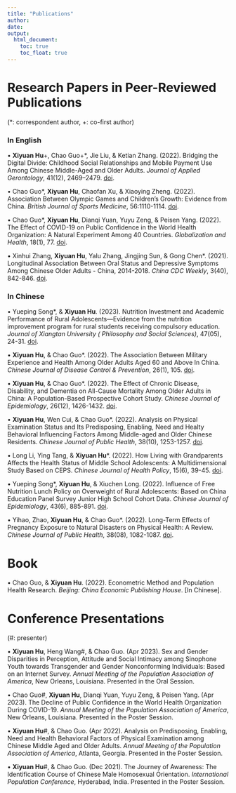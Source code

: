 ```yaml
---
title: "Publications"
author: 
date: 
output: 
  html_document:
    toc: true
    toc_float: true
---
```


# Research Papers in Peer-Reviewed Publications

(*: correspondent author, +: co-first author)

### In English

• **Xiyuan Hu**\+, Chao Guo\+\*, Jie Liu, & Ketian Zhang. (2022). Bridging the Digital Divide: Childhood Social Relationships and Mobile Payment Use Among Chinese Middle-Aged and Older Adults. *Journal of Applied                                        Gerontology*, 41(12), 2469–2479. [doi](https://journals.sagepub.com/doi/10.1177/07334648221117771).

• Chao Guo\*, **Xiyuan Hu**, Chaofan Xu, & Xiaoying Zheng. (2022).  Association Between Olympic Games and Children’s Growth: Evidence from China. *British Journal of Sports Medicine*, 56:1110-1114. [doi](https://bjsm.bmj.com/content/56/19/1110).

• Chao Guo\*, **Xiyuan Hu**, Dianqi Yuan, Yuyu Zeng, & Peisen Yang. (2022). The Effect of COVID-19 on Public Confidence in the World Health Organization: A Natural Experiment Among 40 Countries. *Globalization and Health*, 18(1), 77. [doi](https://globalizationandhealth.biomedcentral.com/articles/10.1186/s12992-022-00872-y).

• Xinhui Zhang, **Xiyuan Hu**, Yalu Zhang, Jingjing Sun, & Gong Chen\*. (2021). Longitudinal Association Between Oral Status and Depressive Symptoms Among Chinese Older Adults - China, 2014-2018. *China CDC Weekly*, 3(40), 842-846. [doi](https://weekly.chinacdc.cn/en/article/doi/10.46234/ccdcw2021.208).


### In Chinese

• Yueping Song\*, & **Xiyuan Hu**. (2023). Nutrition Investment and Academic Performance of Rural Adolescents—Evidence from the nutrition improvement program for rural students receiving compulsory education. *Journal of Xiangtan University ( Philosophy and Social Sciences)*, 47(05), 24-31. [doi](http://www.cnki.net/KCMS/detail/detail.aspx?dbcode=CJFD&dbname=CJFDAUTO&filename=XTDX202305004&uniplatform=OVERSEA&v=JTW6jbiO746pdFzuEUakwrapTeFjxgew5yO-SVKCOO2rOrNMY68gVkQTaE8C9nrW).

• **Xiyuan Hu**, & Chao Guo\*. (2022). The Association Between Military Experience and Health Among Older Adults Aged 60 and Above In China. *Chinese Journal of Disease Control & Prevention*, 26(1), 105. [doi](https://www.webofscience.com/wos/alldb/full-record/CSCD:7143465).

• **Xiyuan Hu**, & Chao Guo\*. (2022). The Effect of Chronic Disease, Disability, and Dementia on All-Cause Mortality Among Older Adults in China: A Population-Based Prospective Cohort Study. *Chinese Journal of Epidemiology*, 26(12), 1426-1432. [doi](https://zhjbkz.ahmu.edu.cn/cn/article/doi/10.16462/j.cnki.zhjbkz.2022.12.011). 

• **Xiyuan Hu**, Wen Cui, & Chao Guo\*. (2022). Analysis on Physical Examination Status and Its Predisposing, Enabling, Need and Healty Behavioral Influencing Factors Among Middle-aged and Older Chinese Residents. *Chinese Journal of Public Health*, 38(10), 1253-1257. [doi](https://www.zgggws.com/cn/article/doi/10.11847/zgggws1136992). 

• Long Li, Ying Tang, & **Xiyuan Hu**\*. (2022). How Living with Grandparents Affects the Health Status of Middle School Adolescents: A Multidimensional Study Based on CEPS. *Chinese Journal of Health Policy*, 15(6), 39-45. [doi](https://www.webofscience.com/wos/alldb/full-record/CSCD:7278575).

• Yueping Song\*, **Xiyuan Hu**, & Xiuchen Long. (2022). Influence of Free Nutrition Lunch Policy on Overweight of Rural Adolescents: Based on China Education Panel Survey Junior High School Cohort Data. *Chinese Journal of Epidemiology*, 43(6), 885-891. [doi](https://www.webofscience.com/wos/alldb/full-record/MEDLINE:35725346).

• Yihao, Zhao, **Xiyuan Hu**, & Chao Guo\*. (2022). Long-Term Effects of Pregnancy Exposure to Natural Disasters on Physical Health: A Review. *Chinese Journal of Public Health*, 38(08), 1082-1087. [doi](https://www.zgggws.com/cn/article/doi/10.11847/zgggws1136302).

# Book

• Chao Guo, & **Xiyuan Hu**. (2022). Econometric Method and Population Health Research. *Beijing: China Economic Publishing House*. [In Chinese].

# Conference Presentations

(#: presenter)

• **Xiyuan Hu**, Heng Wang\#, & Chao Guo. (Apr 2023). Sex and Gender Disparities in Perception, Attitude and Social Intimacy among Sinophone Youth towards Transgender and Gender Nonconforming Individuals: Based on an Internet Survey. *Annual Meeting of the Population Association of America*, New Orleans, Louisiana. Presented in the Oral Session.

• Chao Guo\#, **Xiyuan Hu**, Dianqi Yuan, Yuyu Zeng, & Peisen Yang. (Apr 2023). The Decline of Public Confidence in the World Health Organization During COVID-19. *Annual Meeting of the Population Association of America*, New Orleans, Louisiana. Presented in the Poster Session.

• **Xiyuan Hu**\#, & Chao Guo. (Apr 2022). Analysis on Predisposing, Enabling, Need and Health Behavioral Factors of Physical Examination among Chinese Middle Aged and Older Adults. *Annual Meeting of the Population Association of America*, Atlanta, Georgia. Presented in the Poster Session.

• **Xiyuan Hu**\#, & Chao Guo. (Dec 2021). The Journey of Awareness: The Identification Course of Chinese Male Homosexual Orientation. *International Population Conference*, Hyderabad, India. Presented in the Poster Session.

